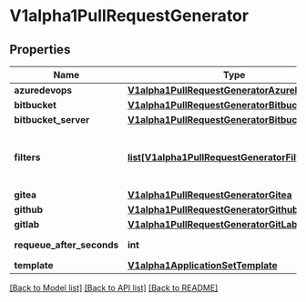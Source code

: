 # V1alpha1PullRequestGenerator

## Properties
Name | Type | Description | Notes
------------ | ------------- | ------------- | -------------
**azuredevops** | [**V1alpha1PullRequestGeneratorAzureDevOps**](V1alpha1PullRequestGeneratorAzureDevOps.md) |  | [optional] 
**bitbucket** | [**V1alpha1PullRequestGeneratorBitbucket**](V1alpha1PullRequestGeneratorBitbucket.md) |  | [optional] 
**bitbucket_server** | [**V1alpha1PullRequestGeneratorBitbucketServer**](V1alpha1PullRequestGeneratorBitbucketServer.md) |  | [optional] 
**filters** | [**list[V1alpha1PullRequestGeneratorFilter]**](V1alpha1PullRequestGeneratorFilter.md) | Filters for which pull requests should be considered. | [optional] 
**gitea** | [**V1alpha1PullRequestGeneratorGitea**](V1alpha1PullRequestGeneratorGitea.md) |  | [optional] 
**github** | [**V1alpha1PullRequestGeneratorGithub**](V1alpha1PullRequestGeneratorGithub.md) |  | [optional] 
**gitlab** | [**V1alpha1PullRequestGeneratorGitLab**](V1alpha1PullRequestGeneratorGitLab.md) |  | [optional] 
**requeue_after_seconds** | **int** | Standard parameters. | [optional] 
**template** | [**V1alpha1ApplicationSetTemplate**](V1alpha1ApplicationSetTemplate.md) |  | [optional] 

[[Back to Model list]](../README.md#documentation-for-models) [[Back to API list]](../README.md#documentation-for-api-endpoints) [[Back to README]](../README.md)

